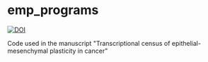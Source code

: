 # emp_programs
[![DOI](https://zenodo.org/badge/349089026.svg)](https://zenodo.org/badge/latestdoi/349089026)

Code used in the manuscript "Transcriptional census of epithelial-mesenchymal plasticity in cancer"
